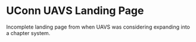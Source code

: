 # UConn UAVS Landing Page
Incomplete landing page from when UAVS was considering expanding into a chapter system.
